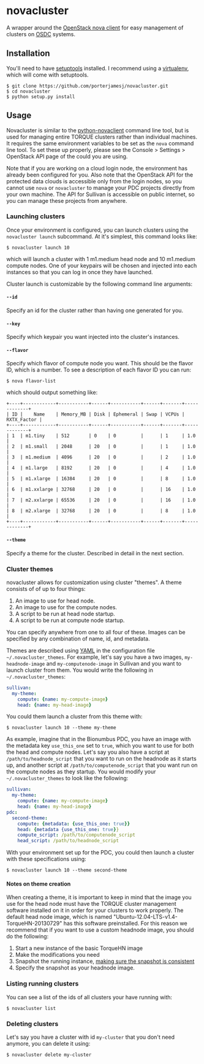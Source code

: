 # novacluster

A wrapper around the
[OpenStack nova client](https://github.com/openstack/python-novaclient)
for easy management of clusters on
[OSDC](http://www.opensciencedatacloud.org) systems.

## Installation

You'll need to have [setuptools](https://bitbucket.org/pypa/setuptools)
installed. I recommend using a [virtualenv](http://www.virtualenv.org/en/latest/),
which will come with setuptools.

```
$ git clone https://github.com/porterjamesj/novacluster.git
$ cd novacluster
$ python setup.py install
```

## Usage

Novacluster is similar to the
[python-novaclient](https://github.com/openstack/python-novaclient)
command line tool, but is used for managing entire TORQUE clusters rather
than individual machines. It requires the same environment variables to
be set as the `nova` command line tool. To set these up properly, please
see the Console > Settings > OpenStack API page of the could you are using.

Note that if you are working on a cloud login node, the environment has already
been configured for you. Also note that the OpenStack API for the protected data
clouds is accessible only from the login nodes, so you cannot use `nova` or
`novacluster` to manage your PDC projects directly from your own machine.
The API for Sullivan is accessible on public internet, so you can manage these
projects from anywhere.

### Launching clusters

Once your environment is configured, you can launch clusters using the
`novacluster launch` subcommand. At it's simplest, this command looks like:

```
$ novacluster launch 10
```

which will launch a cluster with 1 m1.medium head node and 10
m1.medium compute nodes. One of your keypairs will be chosen and
injected into each instances so that you can log in once they have launched.

Cluster launch is customizable by the following command line arguments:

#### `--id`

Specify an id for the cluster rather than having one generated for you.

#### `--key`

Specify which keypair you want injected into the cluster's instances.

#### `--flavor`

Specify which flavor of compute node you want. This should be the flavor ID,
which is a number. To see a description of each flavor ID you can run:

```
$ nova flavor-list
```

which should output something like:

```
+----+------------+-----------+------+-----------+------+-------+-------------+
| ID |    Name    | Memory_MB | Disk | Ephemeral | Swap | VCPUs | RXTX_Factor |
+----+------------+-----------+------+-----------+------+-------+-------------+
| 1  | m1.tiny    | 512       | 0    | 0         |      | 1     | 1.0         |
| 2  | m1.small   | 2048      | 20   | 0         |      | 1     | 1.0         |
| 3  | m1.medium  | 4096      | 20   | 0         |      | 2     | 1.0         |
| 4  | m1.large   | 8192      | 20   | 0         |      | 4     | 1.0         |
| 5  | m1.xlarge  | 16384     | 20   | 0         |      | 8     | 1.0         |
| 6  | m1.xxlarge | 32768     | 20   | 0         |      | 16    | 1.0         |
| 7  | m2.xxlarge | 65536     | 20   | 0         |      | 16    | 1.0         |
| 8  | m2.xlarge  | 32768     | 20   | 0         |      | 8     | 1.0         |
+----+------------+-----------+------+-----------+------+-------+-------------+
```

#### `--theme`

Specify a theme for the cluster. Described in detail in the next section.

### Cluster themes

novacluster allows for customization using cluster "themes".
A theme consists of of up to four things:

1. An image to use for head node.
2. An image to use for the compute nodes.
3. A script to be run at head node startup.
4. A script to be run at compute node startup.

You can specify anywhere from one to all four of these. Images can be specified
by any combination of name, id, and metadata.

Themes are described using [YAML](http://yaml.org/) in the configuration file
`~/.novacluster_themes`. For example, let's say you have a two images,
`my-headnode-image` and `my-computenode-image` in Sullivan and you want to
launch cluster from them. You would write the following in `~/.novacluster_themes`:

```yaml
sullivan:
  my-theme:
    compute: {name: my-compute-image}
    head: {name: my-head-image}
```

You could them launch a cluster from this theme with:

```
$ novacluster launch 10 --theme my-theme
```

As example, imagine that in the Bionumbus PDC, you have an image with
the metadata key `use_this_one` set to `true`, which you want to use
for both the head and compute nodes. Let's say you also have a script
at `/path/to/headnode_script` that you want to run on the headnode as
it starts up, and another script at `/path/to/computenode_script` that
you want run on the compute nodes as they startup. You would modify
your `~/.novacluster_themes` to look like the following:

```yaml
sullivan:
  my-theme:
    compute: {name: my-compute-image}
    head: {name: my-head-image}
pdc:
  second-theme:
    compute: {metadata: {use_this_one: true}}
    head: {metadata {use_this_one: true}}
    compute_script: /path/to/computenode_script
    head_script: /path/to/headnode_script
```

With your environment set up for the PDC, you could then launch a
cluster with these specifications using:

```
$ novacluster launch 10 --theme second-theme
```

#### Notes on theme creation

When creating a theme, it is important to keep in mind that the image
you use for the head node must have the TORQUE cluster management
software installed on it in order for your clusters to work
properly. The default head node image, which is named
"Ubuntu-12.04-LTS-v1.4-TorqueHN-20130729" has this software
preinstalled.  For this reason we recommend that if you want to use
a custom headnode image, you should do the following:

1. Start a new instance of the basic TorqueHN image
2. Make the modifications you need
3. Snapshot the running instance, [making sure the snapshot is consistent](http://docs.openstack.org/trunk/openstack-ops/content/consistent_snapshots.html)
4. Specify the snapshot as your headnode image.

### Listing running clusters

You can see a list of the ids of all clusters your have running with:

```
$ novacluster list
```

### Deleting clusters

Let's say you have a cluster with id `my-cluster` that you don't need anymore,
you can delete it using:

```
$ novacluster delete my-cluster
```
